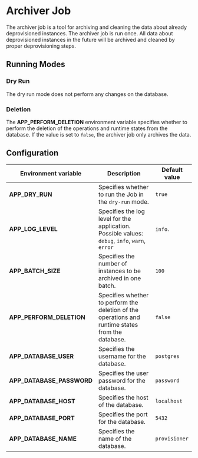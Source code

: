 # Archiver Job

The archiver job is a tool for archiving and cleaning the data about already deprovisioned instances. The archiver job is run once. All data about deprovisioned instances in the future will be archived and cleaned by proper deprovisioning steps.

## Running Modes

### Dry Run

The dry run mode does not perform any changes on the database.

### Deletion

The **APP_PERFORM_DELETION** environment variable specifies whether to perform the deletion of the operations and runtime states from the database.
If the value is set to `false`, the archiver job only archives the data.

## Configuration

| Environment variable | Description                                                                             | Default value                            |
|---|-----------------------------------------------------------------------------------------|------------------------------------------|
| **APP_DRY_RUN** | Specifies whether to run the Job in the `dry-run` mode.                                 | `true`                                   |
| **APP_LOG_LEVEL** | Specifies the log level for the application. Possible values: `debug`, `info`, `warn`, `error` | `info`.                                   |
| **APP_BATCH_SIZE** | Specifies the number of instances to be archived in one batch.                          | `100`                                    |
| **APP_PERFORM_DELETION** | Specifies whether to perform the deletion of the operations and runtime states from the database. | `false`                                  |
| **APP_DATABASE_USER** | Specifies the username for the database.                                                | `postgres`                               |
| **APP_DATABASE_PASSWORD** | Specifies the user password for the database.                                           | `password`                               |
| **APP_DATABASE_HOST** | Specifies the host of the database.                                                     | `localhost`                              |
| **APP_DATABASE_PORT** | Specifies the port for the database.                                                    | `5432`                                   |
| **APP_DATABASE_NAME** | Specifies the name of the database.                                                     | `provisioner`                            |
